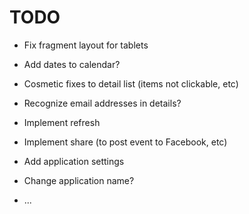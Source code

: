 
TODO
====

* Fix fragment layout for tablets

* Add dates to calendar?

* Cosmetic fixes to detail list (items not clickable, etc)

* Recognize email addresses in details?

* Implement refresh

* Implement share (to post event to Facebook, etc)

* Add application settings

* Change application name?

* ...


